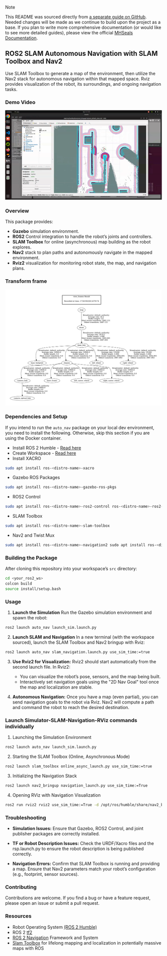 > [!NOTE]
> This README was sourced directly from [a separate guide on GitHub](https://github.com/taherfattahi/ros2-slam-auto-navigation). Needed changes will be made as we continue to build upon the project as a base. If you plan to write more comprehensive documentation (or would like to see more detailed guides), please view the official [MHSeals Documentation](docs.mhsroboboat.com).

## ROS2 SLAM Autonomous Navigation with SLAM Toolbox and Nav2

Use SLAM Toolbox to generate a map of the environment, then utilize the Nav2 stack for autonomous navigation within that mapped space. Rviz provides visualization of the robot, its surroundings, and ongoing navigation tasks.

### Demo Video
[![IMAGE](images/image_thumbnail.png)](https://youtu.be/-g2nmHqZfgc?si=NTKtegcQCZkt2e99)


### Overview

This package provides:
- **Gazebo** simulation environment.
- **ROS2** Control integration to handle the robot’s joints and controllers.
- **SLAM Toolbox** for online (asynchronous) map building as the robot explores.
- **Nav2** stack to plan paths and autonomously navigate in the mapped environment.
- **Rviz2** visualization for monitoring robot state, the map, and navigation plans.

### Transform frame
![tf2_frames](images/tf2_frames.png)


### Dependencies and Setup

If you intend to run the `auto_nav` package on your local dev environment, you need to install the following. Otherwise, skip this section if you are using the Docker container.

-  Install ROS 2 Humble - [Read here](https://docs.ros.org/en/humble/Installation.html)
-  Create Workspace - [Read here](https://docs.ros.org/en/humble/Tutorials/Beginner-Client-Libraries/Creating-A-Workspace/Creating-A-Workspace.html)
-  Install XACRO 
```sh
sudo apt install ros-<distro-name>-xacro 
```
- Gazebo ROS Packages
```sh
sudo apt install ros-<distro-name>-gazebo-ros-pkgs
```
- ROS2 Control
```sh
sudo apt install ros-<distro-name>-ros2-control ros-<distro-name>-ros2-controllers ros-<distro-name>-gazebo-ros2-control
```
- SLAM Toolbox
```sh
sudo apt install ros-<distro-name>-slam-toolbox
```
- Nav2 and Twist Mux 
```sh
sudo apt install ros-<distro-name>-navigation2 sudo apt install ros-<distro-name>-nav2-bringup sudo apt install ros-<distro-name>-twist-mux
```

### Building the Package
After cloning this repository into your workspace’s ```src``` directory:
```sh
cd <your_ros2_ws>
colcon build
source install/setup.bash
```

### Usage

1. **Launch the Simulation**
Run the Gazebo simulation environment and spawn the robot:

```sh
ros2 launch auto_nav launch_sim.launch.py
```

2. **Launch SLAM and Navigation**
In a new terminal (with the workspace sourced), launch the SLAM Toolbox and Nav2 bringup with Rviz:
```sh
ros2 launch auto_nav slam_navigation.launch.py use_sim_time:=true
```

3. **Use Rviz2 for Visualization:** Rviz2 should start automatically from the second launch file. In Rviz2:
   - You can visualize the robot’s pose, sensors, and the map being built.
   - Interactively set navigation goals using the "2D Nav Goal" tool once the map and localization are stable.

4. **Autonomous Navigation:** Once you have a map (even partial), you can send navigation goals to the robot via Rviz. Nav2 will compute a path and command the robot to reach the desired destination.

### Launch Simulator-SLAM-Navigation-RViz commands individually

1. Launching the Simulation Environment
```sh
ros2 launch auto_nav launch_sim.launch.py
```
2. Starting the SLAM Toolbox (Online, Asynchronous Mode)
```sh
ros2 launch slam_toolbox online_async_launch.py use_sim_time:=true
```
3. Initializing the Navigation Stack
```sh
ros2 launch nav2_bringup navigation_launch.py use_sim_time:=True
```
4. Opening RViz with Navigation Visualization
```sh
ros2 run rviz2 rviz2 use_sim_time:=True -d /opt/ros/humble/share/nav2_bringup/rviz/nav2_default_view.rviz
```

### Troubleshooting
- **Simulation Issues:**
  Ensure that Gazebo, ROS2 Control, and joint publisher packages are correctly installed.

- **TF or Robot Description Issues:**
Check the URDF/Xacro files and the rsp.launch.py to ensure the robot description is being published correctly.

- **Navigation Errors:**
Confirm that SLAM Toolbox is running and providing a map. Ensure that Nav2 parameters match your robot’s configuration (e.g., footprint, sensor sources).

### Contributing
Contributions are welcome. If you find a bug or have a feature request, please open an issue or submit a pull request.

### Resources

- Robot Operating System [(ROS 2 Humble)](https://docs.ros.org/en/humble/index.html)
- ROS 2 [tf2](https://docs.ros.org/en/humble/Tutorials/Intermediate/Tf2/Introduction-To-Tf2.html)
- [ROS 2 Navigation](https://github.com/ros-navigation/navigation2/) Framework and System
- [Slam Toolbox](https://github.com/SteveMacenski/slam_toolbox) for lifelong mapping and localization in potentially massive maps with ROS
